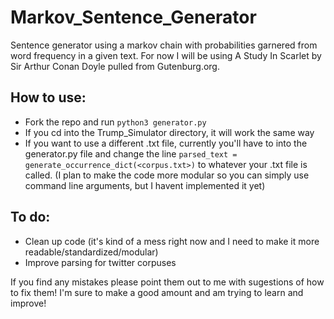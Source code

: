 # Markov_Sentence_Generator
Sentence generator using a markov chain with probabilities garnered from word frequency in a given text. For now I will be using A Study In Scarlet by Sir Arthur Conan Doyle pulled from Gutenburg.org.

## How to use:
* Fork the repo and run `python3 generator.py`
* If you cd into the Trump_Simulator directory, it will work the same way
* If you want to use a different .txt file, currently you'll have to into the generator.py file and change the line `parsed_text = generate_occurrence_dict(<corpus.txt>)` to whatever your .txt file is called. (I plan to make the code more modular so you can simply use command line arguments, but I havent implemented it yet)

## To do:
* Clean up code (it's kind of a mess right now and I need to make it more readable/standardized/modular)
* Improve parsing for twitter corpuses


If you find any mistakes please point them out to me with sugestions of how to fix them! I'm sure to make a good amount and am trying to learn and improve!

